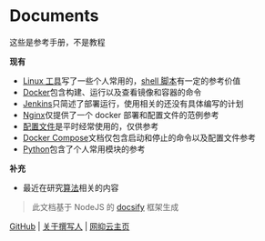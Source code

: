 # Documents

这些是参考手册，不是教程

**现有**

- [Linux 工具](linux-tool/)写了一些个人常用的，[shell 脚本](linux-tool/shell.md)有一定的参考价值
- [Docker](docker/)包含构建、运行以及查看镜像和容器的命令
- [Jenkins](jenkins/)只简述了部署运行，使用相关的还没有具体编写的计划
- [Nginx](nginx/)仅提供了一个 docker 部署和配置文件的范例参考
- [配置文件](config/)是平时经常使用的，仅供参考
- [Docker Compose](docker-compose/)文档仅包含启动和停止的命令以及配置文件参考
- [Python](python/)包含了个人常用模块的参考

**补充**

- 最近在研究[算法](algorithm/)相关的内容

> 此文档基于 NodeJS 的 [docsify](https://docsify.js.org/#/zh-cn/) 框架生成

[GitHub](https://github.com/StilleMenschen/docs) | [关于撰写人](about/ "撰写人自述") |
[网抑云主页](https://music.163.com/#/user/home?id=247886432)
